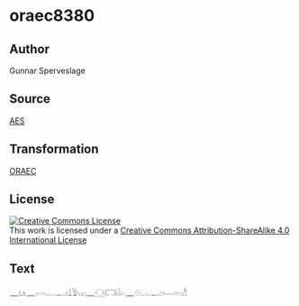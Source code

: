 # oraec8380

## Author

Gunnar Sperveslage

## Source

[AES](https://github.com/simondschweitzer/aes)

## Transformation

[ORAEC](https://oraec.github.io/)

## License

<a rel="license" href="http://creativecommons.org/licenses/by-sa/4.0/"><img alt="Creative Commons License" style="border-width:0" src="https://i.creativecommons.org/l/by-sa/4.0/88x31.png" /></a><br />This work is licensed under a <a rel="license" href="http://creativecommons.org/licenses/by-sa/4.0/">Creative Commons Attribution-ShareAlike 4.0 International License</a>

## Text

𓈖𓂓𓏤𓈖𓇯𓐛𓂝𓍑𓅱𓏥𓈖𓈌𓉐𓏤𓇋𓏏𓈖𓇳𓐛𓂝𓄑𓏛𓀭<br>

